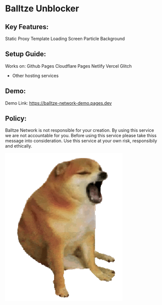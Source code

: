 # Balltze Unblocker
## Key Features:
Static Proxy
Template
Loading Screen
Particle Background
## Setup Guide:
Works on:
Github Pages
Cloudflare Pages
Netlify
Vercel
Glitch
+ Other hosting services
## Demo:
Demo Link: https://balltze-network-demo.pages.dev 
## Policy:
Balltze Network is not responsible for your creation. By using this service we are not accountable for you. Before using this service please take thiss message into consideration. Use this service at your own risk, responsibily and ethically.

<a><img src="Balltze.gif"></img></a>
